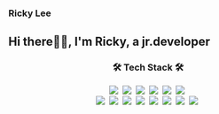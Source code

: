 ### Ricky Lee
## Hi there✋🏻, I'm Ricky, a jr.developer

<h3 align="center">🛠 Tech Stack 🛠</h3>

<p align="center">
  <img src="https://img.shields.io/badge/Aws-333664?style=flat-square&logo=amazon-aws&logoColor=white"/></a>&nbsp
  <img src="https://img.shields.io/badge/WebRTC-333333?style=flat-square&logo=WebRTC&logoColor=white"/></a>&nbsp 
  <img src="https://img.shields.io/badge/Javascript-ffb13b?style=flat-square&logo=javascript&logoColor=white"/></a>&nbsp 
  <img src="https://img.shields.io/badge/Css-1572B6?style=flat-square&logo=css3&logoColor=white"/></a>&nbsp 
  <img src="https://img.shields.io/badge/Vuejs-4FC08D?style=flat-square&logo=Vuejs&logoColor=white"/></a>&nbsp 
  <img src="https://img.shields.io/badge/React-61DAFB?style=flat-square&logo=React&logoColor=white"/></a>&nbsp 
  <br>
  <img src="https://img.shields.io/badge/PostgresSQL-4169E1?style=flat-square&logo=PostgresSQL&logoColor=white"/></a>&nbsp 
  <img src="https://img.shields.io/badge/Mysql-E6B91E?style=flat-square&logo=MySql&logoColor=white"/></a>&nbsp 
  <img src="https://img.shields.io/badge/Redis-DC382D?style=flat-square&logo=Redis&logoColor=white"/></a>&nbsp 
  <img src="https://img.shields.io/badge/Django-092E20?style=flat-square&logo=Django&logoColor=white"/></a>&nbsp 
  <img src="https://img.shields.io/badge/Python-3766AB?style=flat-square&logo=Python&logoColor=white"/></a>&nbsp 
  <img src="https://img.shields.io/badge/Java-007396?style=flat-square&logo=Java&logoColor=white"/></a>&nbsp 
  <img src="https://img.shields.io/badge/C++-00599C?style=flat-square&logo=C%2B%2B&logoColor=white"/></a>&nbsp 
  <img src="https://img.shields.io/badge/C-A8B9CC?style=flat-square&logo=C&logoColor=white"/></a>&nbsp 
</p>

<!--
**ricklee1998/ricklee1998** is a ✨ _special_ ✨ repository because its `README.md` (this file) appears on your GitHub profile.

Here are some ideas to get you started:

- 🔭 I’m currently working on ...
- 🌱 I’m currently learning ...
- 👯 I’m looking to collaborate on ...
- 🤔 I’m looking for help with ...
- 💬 Ask me about ...
- 📫 How to reach me: ...
- 😄 Pronouns: ...
- ⚡ Fun fact: ...
-->
